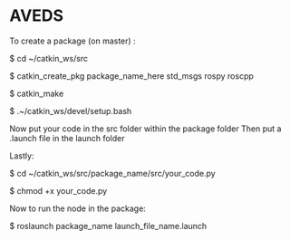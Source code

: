# AVEDS
To create a package (on master) :

$ cd ~/catkin_ws/src

$ catkin_create_pkg package_name_here std_msgs rospy roscpp 

$ catkin_make

$ .~/catkin_ws/devel/setup.bash


Now put your code in the src folder within the package folder
Then put a .launch file in the launch folder
                 
Lastly:
 
$ cd ~/catkin_ws/src/package_name/src/your_code.py 

$ chmod +x your_code.py

Now to run the node in the package:

$ roslaunch package_name launch_file_name.launch
